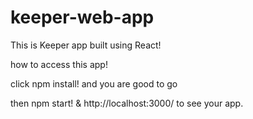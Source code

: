# keeper-web-app

This is Keeper app built using React!

how to access this app!

click npm install! and you are good to go

then npm start! &
http://localhost:3000/ to see your app.
